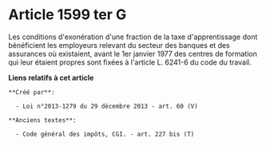 # Article 1599 ter G

Les conditions d'exonération d'une fraction de la taxe d'apprentissage dont bénéficient les employeurs relevant du secteur
des banques et des assurances où existaient, avant le 1er janvier 1977 des centres de formation qui leur étaient propres sont
fixées à l'article L. 6241-6 du code du travail.

**Liens relatifs à cet article**

	**Créé par**:

	  - Loi n°2013-1279 du 29 décembre 2013 - art. 60 (V)

	**Anciens textes**:

	  - Code général des impôts, CGI. - art. 227 bis (T)
